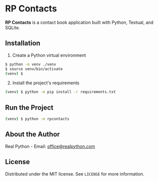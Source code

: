 # RP Contacts

**RP Contacts** is a contact book application built with Python, Textual, and SQLite.

## Installation

1. Create a Python virtual environment

```sh
$ python -m venv ./venv
$ source venv/bin/activate
(venv) $
```

2. Install the project's requirements

```sh
(venv) $ python -m pip install -r requirements.txt
```

## Run the Project

```sh
(venv) $ python -m rpcontacts
```

## About the Author

Real Python - Email: office@realpython.com

## License

Distributed under the MIT license. See `LICENSE` for more information.
